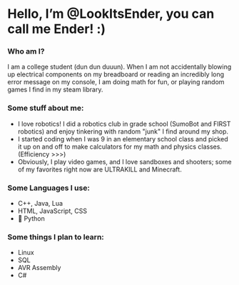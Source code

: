 <!DOCTYPE html>
<html>
  <body> 
    <h1>Hello, I’m @LookItsEnder, you can call me Ender! :)</h1>
    <section>
      <h3>Who am I?</h3>
      <p>I am a college student (dun dun duuun). When I am not accidentally blowing up electrical components on my breadboard or reading an incredibly long error message on my console, I am doing math for fun, or playing random games I find in my steam library.</p>
    </section>
    <section>
      <h3>Some stuff about me:</h3>
      <ul> 
        <li>I love robotics! I did a robotics club in grade school (SumoBot and FIRST robotics) and enjoy tinkering with random "junk" I find around my shop.</li>
        <li>I started coding when I was 9 in an elementary school class and picked it up on and off to make calculators for my math and physics classes. (Efficiency >>>)</li>
        <li>Obviously, I play video games, and I love sandboxes and shooters; some of my favorites right now are ULTRAKILL and Minecraft.</li>
      </ul>
    </section>
    <section>
      <h3>Some Languages I use:</h3>
      <ul>
        <li>C++, Java, Lua</li>
        <li>HTML, JavaScript, CSS</li>
        <li>🐍 Python</li>
      </ul>
      <h3>Some things I plan to learn:</h3>  
      <ul>  
        <li>Linux</li>
        <li>SQL</li>
        <li>AVR Assembly</li>
        <li>C#</li>
      </ul>
    </section>
  </body>
</html>
<!---
LookItsEnder/LookItsEnder is a ✨ special ✨ repository because its `README.md` (this file) appears on your GitHub profile.
You can click the Preview link to take a look at your changes.
--->

